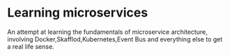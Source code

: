 # Learning microservices

  An attempt at learning the fundamentals of microservice architecture, involving Docker,Skafflod,Kubernetes,Event Bus and everything else to get a real life sense.
  
